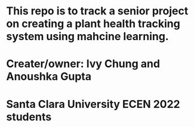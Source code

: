 # This repo is to track a senior project on creating a plant health tracking system using mahcine learning. 
# Creater/owner: Ivy Chung and Anoushka Gupta
# Santa Clara University ECEN 2022 students 
